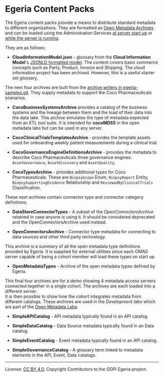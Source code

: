 <!-- SPDX-License-Identifier: CC-BY-4.0 -->
<!-- Copyright Contributors to the ODPi Egeria project 2020. -->

# Egeria Content Packs

The Egeria content packs provide a means to distribute standard metadata to different organizations.
They are formatted as [Open Metadata Archives](https://egeria-project.org/concepts/open-metadata-archive)
and can be loaded using the Administration Services
[at server start up](https://egeria-project.org/guides/admin/servers/configuring-the-startup-archives)
or [while the server is running](https://egeria-project.org/guides/operations/adding-archive-to-running-server).

They are as follows:

* **CloudInformationModel.json** - glossary from the **Cloud Information Model**'s
[JSONLD formatted model](https://raw.githubusercontent.com/cloudinformationmodel/cloudinformationmodel/master/dist/model.jsonld).
The content covers basic commerce concepts such as Party, Product, Invoice and Shipping.
The cloud information project has been archived.  However, this is a useful starter set glossary,

The next four archives are built from the [archive writers in egeria-samples.git](https://github.com/odpi/egeria-samples/tree/main/sample-metadata-archives/coco-metadata-archives).
They supply metadata to support the Coco Pharmaceuticals scenarios.

* **CocoBusinessSystemsArchive** provides a catalog of the business systems and the lineage between
  them and the load of their data into the data lake.  This archive simulates the type of metadata expected from
  an ETL tool suite.  It is intended for **cocoMDS5** in the open metadata labs but can be used in any server.

* **CocoClinicalTrialsTemplatesArchive** - provides the template assets used for onboarding weekly patient measurements during a clinical trial.

* **CocoGovernanceEngineDefinitionsArchive** - provides the metadata to describe Coco Pharmaceuticals three governance engines:
  `AssetGovernance`, `AssetDiscovery` and `AssetQuality`.

* **CocoTypesArchive** - provides additional types for Coco Pharmaceuticals.  These are `BiopsyScope` Enum, `BiopsyReport` Entity, `BiopsySupportingEvidence` Relationship and
  `ReviewedByClinicalTrials` Classification.

These next archives contain connector type and connector category definitions.

* **DataStoreConnectorTypes** - A subset of the *OpenConnectorsArchive* retained in case anyone is using it. 
  It should be considered deprecated and the OpenConnectorsArchive used instead.

* **OpenConnectorsArchive** - Connector type metadata for connecting to data sources and other third party technology.

This archive is a summary of all the open metadata type definitions provided by Egeria.  It is supplied for
external utilities since each OMAG server capable of being a cohort member will load these types on start up.

* **OpenMetadataTypes** - Archive of the open metadata types defined by Egeria.

This final four archives are for a demo showing 4 metadata access servers connected together in a single cohort.
The archives are each loaded into a different server.  
It is then possible to show how the cohort integrates metadata from different catalogs.
These archives are used in the *Development labs* which are part of the [Open Metadata Labs](https://egeria-project.org/education/open-metadata-labs/overview/).

* **SimpleAPICatalog** - API metadata typically found in an API catalog.

* **SimpleDataCatalog** - Data Source metadata typically found in an Data catalog.

* **SimpleEventCatalog** - Event metadata typically found in an API catalog.

* **SimpleGovernanceCatalog** - A glossary term linked to metadata elements in the API, Event, Data catalogs.

----
License: [CC BY 4.0](https://creativecommons.org/licenses/by/4.0/),
Copyright Contributors to the ODPi Egeria project.
